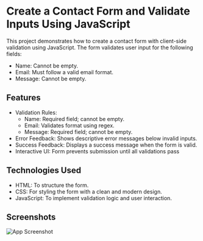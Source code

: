 # Create a Contact Form and Validate Inputs Using JavaScript
This project demonstrates how to create a contact form with client-side validation using JavaScript. The form validates user input for the following fields:

- Name: Cannot be empty.
- Email: Must follow a valid email format.
- Message: Cannot be empty.

## Features
- Validation Rules:
  - Name: Required field; cannot be empty.
  - Email: Validates format using regex.
  - Message: Required field; cannot be empty.
- Error Feedback: Shows descriptive error messages below invalid inputs.
- Success Feedback: Displays a success message when the form is valid.
- Interactive UI: Form prevents submission until all validations pass
## Technologies Used
- HTML: To structure the form.
- CSS: For styling the form with a clean and modern design.
- JavaScript: To implement validation logic and user interaction.

## Screenshots
![App Screenshot](https://github.com/user-attachments/assets/0951d30a-5a82-418f-8697-b41d1f68bc3b)

